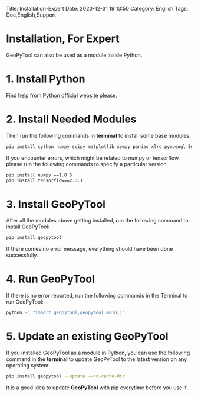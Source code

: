 Title: Installation-Expert
Date: 2020-12-31 19:13:50
Category: English
Tags: Doc,English,Support

# Installation, For Expert 

GeoPyTool can also be used as a module inside Python.

# 1. Install Python

Find help from [Python official website](https://www.python.org/downloads/) please.

# 2. Install Needed Modules

Then run the following commands in **terminal** to install some base modules:
```Bash
pip install cython numpy scipy matplotlib sympy pandas xlrd pyopengl BeautifulSoup4 pyqt5 scikit-learn requests tensorflow torch keras tqdm gym DRL
```

If you encounter errors, which might be related to numpy or tensorflow, please run the following commands to specify a particular version.
```Bash
pip install numpy ==1.8.5
pip install tensorflow==2.3.1
```

# 3. Install GeoPyTool

After all the modules above getting installed, run the following command to install GeoPyTool:
```Bash
pip install geopytool
```

If there comes no error message, everything should have been done successfully.

# 4. Run GeoPyTool

If there is no error reported, run the following commands in the Terminal to run GeoPyTool:
```Bash
python -c "import geopytool;geopytool.main()"
```

# 5. Update an existing GeoPyTool

If you installed GeoPyTool as a module in Python, you can use the following command in the **terminal** to update GeoPyTool to the latest version on any operating system:
```Bash
pip install geopytool --update --no-cache-dir
```

It is a good idea to update **GeoPyTool** with pip everytime before you use it.


